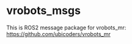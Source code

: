 # vrobots_msgs

This is ROS2 message package for vrobots_mr: https://github.com/ubicoders/vrobots_mr

